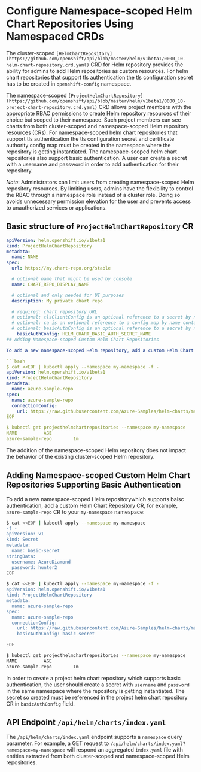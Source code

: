 # Configure Namespace-scoped Helm Chart Repositories Using Namespaced CRDs

The cluster-scoped `[HelmChartRepository](https://github.com/openshift/api/blob/master/helm/v1beta1/0000_10-helm-chart-repository.crd.yaml)` CRD for Helm repository provides the ability for admins to add Helm repositories as custom resources. For helm chart repositories that support tls authentication the tls configuration secret has to be created in `openshift-config` namespace.

The namespace-scoped `[ProjectHelmChartRepository](https://github.com/openshift/api/blob/master/helm/v1beta1/0000_10-project-chart-repository.crd.yaml)` CRD allows project members with the appropriate RBAC permissions to create Helm repository resources of their choice but scoped to their namespace. Such project members can see charts from both cluster-scoped and namespace-scoped Helm repository resources (CRs). For namespace-scoped helm chart repositories that support tls authentication the tls configuration secret and certificate authority config map must be created in the  namespace where the repository is getting instantiated. The namespace-scoped helm chart repositories also support basic authentication. A user can create a secret with a username and password in order to add authentication for their repository.

_Note_: Administrators can limit users from creating namespace-scoped Helm repository resources. By limiting users, admins have the flexibility to control the RBAC through a namespace role instead of a cluster role. Doing so avoids unnecessary permission elevation for the user and prevents access to unauthorized services or applications.

## Basic structure of `ProjectHelmChartRepository` CR

```yaml
apiVersion: helm.openshift.io/v1beta1
kind: ProjectHelmChartRepository
metadata:
  name: NAME
spec:
  url: https://my.chart-repo.org/stable

  # optional name that might be used by console
  name: CHART_REPO_DISPLAY_NAME

  # optional and only needed for UI purposes
  description: My private chart repo

  # required: chart repository URL
  # optional: tlsClientConfig is an optional reference to a secret by name that contains the PEM-encoded TLS client certificate and private key to present when connecting to the server. The key "tls.crt" is used to locate the client certificate. The key "tls.key" is used to locate the private key. The namespace for this secret must be same as the namespace where the project helm chart repository is getting instantiated.
  # optional: ca is an optional reference to a config map by name containing the PEM-encoded CA bundle. It is used as a trust anchor to validate the TLS certificate presented by the remote server. The key "ca-bundle.crt" is used to locate the data. If empty, the default system roots are used. The namespace for this configmap must be same as the namespace where the project helm chart repository is getting instantiated.
  # optional: basicAuthConfig is an optional reference to a secret by name that contains the basic authentication credentials to present when connecting to the server. The key "username" is used locate the username. The key "password" is used to locate the password. The namespace for this secret must be same as the namespace where the project helm chart repository is getting instantiated.
    basicAuthConfig: HELM_CHART_BASIC_AUTH_SECRET_NAME
## Adding Namespace-scoped Custom Helm Chart Repositories

To add a new namespace-scoped Helm repository, add a custom Helm Chart Repository CR, for example, `azure-sample-repo` CR to your `my-namespace` namespace:

```bash
$ cat <<EOF | kubectl apply --namespace my-namespace -f -
apiVersion: helm.openshift.io/v1beta1
kind: ProjectHelmChartRepository
metadata:
  name: azure-sample-repo
spec:
  name: azure-sample-repo
  connectionConfig:
    url: https://raw.githubusercontent.com/Azure-Samples/helm-charts/master/docs
EOF

$ kubectl get projecthelmchartrepositories --namespace my-namespace
NAME          AGE
azure-sample-repo        1m
```

The addition of the namespace-scoped Helm repository does not impact the behavior of the existing cluster-scoped Helm repository.

## Adding Namespace-scoped Custom Helm Chart Repositories Supporting Basic Authentication

To add a new namespace-scoped Helm repositorywhich supports baisc authentication, add a custom Helm Chart Repository CR, for example, `azure-sample-repo` CR to your `my-namespace` namespace:

```bash
$ cat <<EOF | kubectl apply --namespace my-namespace 
-f -
apiVersion: v1
kind: Secret
metadata:
  name: basic-secret
stringData:
  username: AzureDiamond
  password: hunter2
EOF

$ cat <<EOF | kubectl apply --namespace my-namespace -f -
apiVersion: helm.openshift.io/v1beta1
kind: ProjectHelmChartRepository
metadata:
  name: azure-sample-repo
spec:
  name: azure-sample-repo
  connectionConfig:
    url: https://raw.githubusercontent.com/Azure-Samples/helm-charts/master/docs
    basicAuthConfig: basic-secret

EOF

$ kubectl get projecthelmchartrepositories --namespace my-namespace
NAME          AGE
azure-sample-repo        1m
```
In order to create a project helm chart repository which supports basic authentication, the user should create a secret with `username` and `password` in the same namespace where the repository is getting instantiated. The secret so created must be referenced in the project helm chart repository CR in `basicAuthConfig` field.
 
## API Endpoint `/api/helm/charts/index.yaml`

The `/api/helm/charts/index.yaml` endpoint supports a `namespace` query parameter. For example, a GET request to `/api/helm/charts/index.yaml?namespace=my-namespace` will respond an aggregated `index.yaml` file with entities extracted from both cluster-scoped and namespace-scoped Helm repositories.
